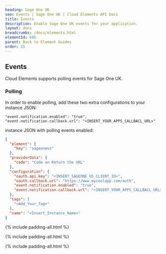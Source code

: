 ```yaml
---
heading: Sage One UK
seo: Events | Sage One UK | Cloud Elements API Docs
title: Events
description: Enable Sage One UK events for your application.
layout: docs
breadcrumbs: /docs/elements.html
elementId: 686
parent: Back to Element Guides
order: 25
---
```


## Events

Cloud Elements supports polling events for Sage One UK.

### Polling

In order to enable polling, add these two extra configurations to your instance JSON:

```
"event.notification.enabled": "true",
"event.notification.callback.url": "<INSERT_YOUR_APPS_CALLBACL_URL>"
```

instance JSON with polling events enabled:

```json
{
  "element": {
    "key": "sageoneus"
  },
  "providerData": {
    "code": "Code on Return the URL"
  },
  "configuration": {
    "oauth.api.key": "<INSERT_SAGEONE_US_CLIENT_ID>",
    "oauth.callback.url": "https://www.mycoolapp.com/auth",
    "event.notification.enabled": "true",
    "event.notification.callback.url": "<INSERT_YOUR_APPS_CALLBACL_URL>"
  },
  "tags": [
    "<Add_Your_Tag>"
  ],
  "name": "<Insert_Instance_Name>"
}
```

{% include padding-all.html %}

{% include padding-all.html %}

{% include padding-all.html %}

